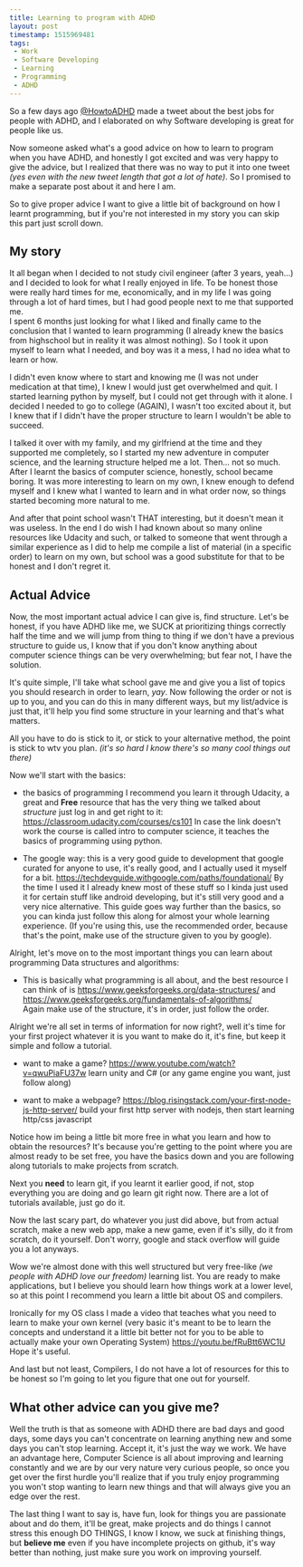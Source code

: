 ```yaml
---
title: Learning to program with ADHD
layout: post
timestamp: 1515969481
tags:
 - Work
 - Software Developing
 - Learning
 - Programming
 - ADHD
---
```


So a few days ago [@HowtoADHD](https://twitter.com/HowtoADHD) made a tweet about the best jobs for people with ADHD, and I elaborated on why Software developing is great for people like us. 

Now someone asked what's a good advice on how to learn to program when you have ADHD, and honestly I got excited and was very happy to give the advice, but I realized that there was no way to put it into one tweet *(yes even with the new tweet length that got a lot of hate)*. So I promised to make a separate post about it and here I am.

So to give proper advice I want to give a little bit of background on how I learnt programming, but if you're not interested in my story you can skip this part just scroll down.

## My story

It all began when I decided to not study civil engineer (after 3 years, yeah...) and I decided to look for what I really enjoyed in life. To be honest those were really hard times for me, economically, and in my life I was going through a lot of hard times, but I had good people next to me that supported me.  
I spent 6 months just looking for what I liked and finally came to the conclusion that I wanted to learn programming (I already knew the basics from highschool but in reality it was almost nothing).
So I took it upon myself to learn what I needed, and boy was it a mess, I had no idea what to learn or how. 

I didn't even know where to start and knowing me (I was not under medication at that time), I knew I would just get overwhelmed and quit. I started learning python by myself, but I could not get through with it alone. I decided I needed to go to college (AGAIN), I wasn't too excited about it, but I knew that if I didn't have the proper structure to learn I wouldn't be able to succeed.

I talked it over with my family, and my girlfriend at the time and they supported me completely, so I started my new adventure in computer science, and the learning structure helped me a lot. Then... not so much. After I learnt the basics of computer science, honestly, school became boring. It was more interesting to learn on my own, I knew enough to defend myself and I knew what I wanted to learn and in what order now, so things started becoming more natural to me.

And after that point school wasn't THAT interesting, but it doesn't mean it was useless. In the end I do wish I had known about so many online resources like Udacity and such, or talked to someone that went through a similar experience as I did to help me compile a list of material (in a specific order) to learn on my own, but school was a good substitute for that to be honest and I don't regret it.


## Actual Advice

Now, the most important actual advice I can give is, find structure. Let's be honest, if you have ADHD like me, we SUCK at prioritizing things correctly half the time and we will jump from thing to thing if we don't have a previous structure to guide us, I know that if you don't know anything about computer science things can be very overwhelming; but fear not, I have the solution.

It's quite simple, I'll take what school gave me and give you a list of topics you should research in order to learn, *yay*. Now following the order or not is up to you, and you can do this in many different ways, but my list/advice is just that, it'll help you find some structure in your learning and that's what matters.

All you have to do is stick to it, or stick to your alternative method, the point is stick to wtv you plan. *(it's so hard I know there's so many cool things out there)*


Now we'll start with the basics:
- the basics of programming I recommend you learn it through Udacity, a great and **Free** resource that has the very thing we talked about *structure* just log in and get right to it:  
  https://classroom.udacity.com/courses/cs101 In case the link doesn't work the course is called intro to computer science, it teaches the basics of programming using python.

- The google way: this is a very good guide to development that google curated for anyone to use, it's really good, and I actually used it myself for a bit. https://techdevguide.withgoogle.com/paths/foundational/ By the time I used it I already knew most of these stuff so I kinda just used it for certain stuff like android developing, but it's still very good and a very nice alternative. This guide goes way further than the basics, so you can kinda just follow this along for almost your whole learning experience. (If you're using this, use the recommended order, because that's the point, make use of the structure given to you by google).

Alright, let's move on to the most important things you can learn about programming Data structures and algorithms:

- This is basically what programming is all about, and the best resource I can think of is https://www.geeksforgeeks.org/data-structures/ and https://www.geeksforgeeks.org/fundamentals-of-algorithms/  
   Again make use of the structure, it's in order, just follow the order.

Alright we're all set in terms of information for now right?, well it's time for your first project whatever it is you want to make do it, it's fine, but keep it simple and follow a tutorial.

- want to make a game? https://www.youtube.com/watch?v=qwuPiaFU37w learn unity and C# (or any game engine you want, just follow along)

- want to make a webpage? https://blog.risingstack.com/your-first-node-js-http-server/ build your first http server with nodejs, then start learning http/css javascript 

Notice how im being a little bit more free in what you learn and how to obtain the resources? It's because you're getting to the point where you are almost ready to be set free, you have the basics down and you are following along tutorials to make projects from scratch.

Next you **need** to learn git, if you learnt it earlier good, if not, stop everything you are doing and go learn git right now. There are a lot of tutorials available, just go do it.

Now the last scary part, do whatever you just did above, but from actual scratch, make a new web app, make a new game, even if it's silly, do it from scratch, do it yourself. Don't worry, google and stack overflow will guide you a lot anyways.

Wow we're almost done with this well structured but very free-like *(we people with ADHD love our freedom)* learning list. You are ready to make applications, but I believe you should learn how things work at a lower level, so at this point I recommend you learn a little bit about OS and compilers. 

Ironically for my OS class I made a video that teaches what you need to learn to make your own kernel (very basic it's meant to be to learn the concepts and understand it a little bit better not for you to be able to actually make your own Operating System) https://youtu.be/fRuBtt6WC1U Hope it's useful.

And last but not least, Compilers, I do not have a lot of resources for this to be honest so I'm going to let you figure that one out for yourself. 

## What other advice can you give me?

Well the truth is that as someone with ADHD there are bad days and good days, some days you can't concentrate on learning anything new and some days you can't stop learning. Accept it, it's just the way we work. We have an advantage here, Computer Science is all about improving and learning constantly and we are by our very nature very curious people, so once you get over the first hurdle you'll realize that if you truly enjoy programming you won't stop wanting to learn new things and that will always give you an edge over the rest.

The last thing I want to say is, have fun, look for things you are passionate about and do them, it'll be great, make projects and do things I cannot stress this enough DO THINGS, I know I know, we suck at finishing things, but **believe me** even if you have incomplete projects on github, it's way better than nothing, just make sure you work on improving yourself.

